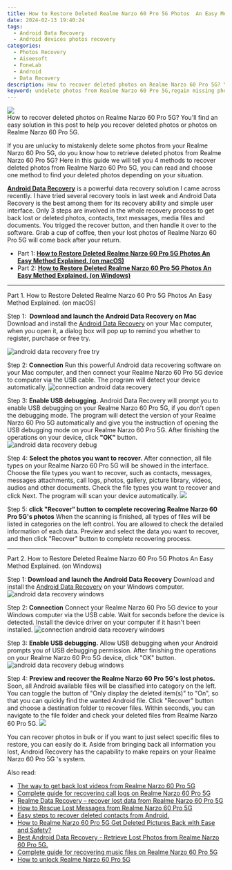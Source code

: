 ```yaml
---
title: How to Restore Deleted Realme Narzo 60 Pro 5G Photos  An Easy Method Explained.
date: 2024-02-13 19:40:24
tags: 
  - Android Data Recovery
  - Android devices photos recovery
categories: 
  - Photos Recovery
  - Aiseesoft
  - FoneLab
  - Android
  - Data Recovery
description: How to recover deleted photos on Realme Narzo 60 Pro 5G? You'll find an easy solution in this post to help you recover deleted photos or photos on Realme Narzo 60 Pro 5G.
keyword: undelete photos from Realme Narzo 60 Pro 5G,regain missing photos,android photos retrieval,recover lost photos from Realme Narzo 60 Pro 5G,Realme Narzo 60 Pro 5G photos recovery,unerase photos,Realme Narzo 60 Pro 5G photos recovery software,how to get photos back from Realme Narzo 60 Pro 5G,Realme Narzo 60 Pro 5G photos disappear,how can i find my deleted photos Realme Narzo 60 Pro 5G,deletes photos of Realme Narzo 60 Pro 5G,does the Realme Narzo 60 Pro 5G have a backup for deleted photos
---
```


<img src="https://img0mobiles.techidaily.com/images/best-assets/devices/realme/realme-narzo-60-pro-5g/1.jpg" class="atpl-imgstyle"  />

<div class="atpl-content atpl-for-fonelab-android recover-photos">

<div class="atpl-post-description-part-1">
How to recover deleted photos on Realme Narzo 60 Pro 5G? You'll find an easy solution in this post to help you recover deleted photos or photos on Realme Narzo 60 Pro 5G.
</div>



<div class="atpl-post-description-part-2">
<div class="tpl-content-sub-paragraph-content">
  <p>
If you are unlucky to mistakenly delete some photos from your Realme Narzo 60 Pro 5G, do you know how to retrieve deleted photos from Realme Narzo 60 Pro 5G? Here in this guide we will tell you 4 methods to recover deleted photos from Realme Narzo 60 Pro 5G, you can read and choose one method to find your deleted photos depending on your situation.
  </p>
</div>
</div>

<div class="atpl-post-description-part-3">
<div class="tpl-content-sub-paragraph-content">
  <p>
    <a href="https://tools.techidaily.com/aiseesoft-android-data-recovery/" target="_blank" rel="noopener"><strong>Android Data Recovery</strong></a> is a powerful data recovery solution I came across recently. I have tried several recovery tools in last week and Android Data Recovery is the best among them for its recovery ability and simple user interface. Only 3 steps are involved in the whole recovery process to get back lost or deleted photos, contacts, text messages, media files and documents. You trigged the recover button, and then handle it over to the software. Grab a cup of coffee, then your lost photos of Realme Narzo 60 Pro 5G will come back after your return.
  </p>
</div>
</div>

<ul>
  <li>Part 1: <strong><a href="#p1"> How to Restore Deleted Realme Narzo 60 Pro 5G Photos  An Easy Method Explained.  (on macOS)</a></strong></li>
  <li>Part 2: <strong><a href="#p2"> How to Restore Deleted Realme Narzo 60 Pro 5G Photos  An Easy Method Explained.  (on Windows)</a></strong></li>
</ul>




<!-- Part 1 -->
<a id="p1" name="p1" ></a><hr>

<div>
  <span class="atpl-step-part-style">Part 1. How to Restore Deleted Realme Narzo 60 Pro 5G Photos  An Easy Method Explained. (on macOS)</span>
</div>  

<span class="atpl-stepstyle-a"><span>Step 1: </span></span> <strong>Download and launch the Android Data Recovery on Mac</strong>
Download and install the <a href="https://tools.techidaily.com/aiseesoft-android-data-recovery/" target="_blank" rel="noopener">Android Data Recovery</a> on your Mac computer, when you open it, a dialog box will pop up to remind you whether to register, purchase or free try.

<img src="https://tools.techidaily.com/images/apps/aiseesoft/android-data-recovery/mac-free-try.png" class="atpl-imgstyle" alt="android data recovery free try" />

<span class="atpl-stepstyle-a"><span>Step 2: </span></span> <strong>Connection</strong>
Run this powerful Android data recovering software on your Mac computer, and then connect your Realme Narzo 60 Pro 5G device to computer via the USB cable. The program will detect your device automatically.
<img src="https://tools.techidaily.com/images/apps/aiseesoft/android-data-recovery/mac-connection-interface.jpg" class="atpl-imgstyle" alt="connection android data recovery" />

<span class="atpl-stepstyle-a"><span>Step 3: </span></span> <strong>Enable USB debugging.</strong>
Android Data Recovery will prompt you to enable USB debugging on your Realme Narzo 60 Pro 5G, if you don't open the debugging mode. The program will detect the version of your Realme Narzo 60 Pro 5G automatically and give you the instruction of opening the USB debugging mode on your Realme Narzo 60 Pro 5G. After finishing the operations on your device, click <strong>"OK"</strong> button.
<img src="https://tools.techidaily.com/images/apps/aiseesoft/android-data-recovery/mac-android-usb-debug.jpg"  class="atpl-imgstyle" alt="android data recovery debug" />

<span class="atpl-stepstyle-a"><span>Step 4: </span></span> <strong>Select the photos you want to recover.</strong>
After connection, all file types on your Realme Narzo 60 Pro 5G will be showed in the interface. Choose the file types you want to recover, such as contacts, messages, messages attachments, call logs, photos, gallery, picture library, videos, audios and other documents. Check the file types you want to recover and click Next. The program will scan your device automatically.
<img src="https://tools.techidaily.com/images/apps/aiseesoft/android-data-recovery/mac-choose-type-photos.jpg" class="atpl-imgstyle"  />

<span class="atpl-stepstyle-a"><span>Step 5: </span></span> <strong>click "Recover" button to  complete recovering Realme Narzo 60 Pro 5G's photos</strong>
When the scanning is finished, all types of files will be listed in categories on the left control. You are allowed to check the detailed information of each data. Preview and select the data you want to recover, and then click "Recover" button to complete recovering process.


<a id="p2" name="p2"></a><hr>

<!-- Part 2 -->
<div>
  <span class="atpl-step-part-style">Part 2. How to Restore Deleted Realme Narzo 60 Pro 5G Photos  An Easy Method Explained. (on Windows)</span>
</div>

<span class="atpl-stepstyle-a"><span>Step 1: </span></span> <strong>Download and launch the Android Data Recovery</strong>
Download and install the <a href="https://tools.techidaily.com/aiseesoft-android-data-recovery/" target="_blank" rel="noopener">Android Data Recovery</a> on your Windows computer.
<img src="https://tools.techidaily.com/images/apps/aiseesoft/android-data-recovery/win-start-interface.png"  class="atpl-imgstyle" alt="android data recovery windows" />

<span class="atpl-stepstyle-a"><span>Step 2: </span></span> <strong>Connection</strong>
Connect your Realme Narzo 60 Pro 5G device to your Windows computer via the USB cable. Wait for seconds before the device is detected. Install the device driver on your computer if it hasn't been installed.
<img src="https://tools.techidaily.com/images/apps/aiseesoft/android-data-recovery/win-connection-interface.png" class="atpl-imgstyle" alt="connection android data recovery windows" />

<span class="atpl-stepstyle-a"><span>Step 3: </span></span> <strong>Enable USB debugging.</strong>
Allow USB debugging when your Android prompts you of USB debugging permission. After finishing the operations on your Realme Narzo 60 Pro 5G device, click "OK" button.
<img src="https://tools.techidaily.com/images/apps/aiseesoft/android-data-recovery/win-android-usb-debug.png" class="atpl-imgstyle" alt="android data recovery debug windows" />

<span class="atpl-stepstyle-a"><span>Step 4: </span></span> <strong>Preview and recover the Realme Narzo 60 Pro 5G's lost photos.</strong>
Soon, all Android available files will be classified into category on the left. You can toggle the button of "Only display the deleted item(s)" to "On", so that you can quickly find the wanted Android file. Click "Recover" button and choose a destination folder to recover files. Within seconds, you can navigate to the file folder and check your deleted files from Realme Narzo 60 Pro 5G.
<img src="https://tools.techidaily.com/images/apps/aiseesoft/android-data-recovery/win-recover-photos.png" class="atpl-imgstyle"  />

<div class="atpl-post-description-part-4">
<div class="tpl-content-sub-paragraph-normal">
    <p>
        You can recover photos in bulk or if you want to just select specific files to restore, you can easily do it. Aside from bringing back all information you lost, Android Recovery has the capability to make repairs on your Realme Narzo 60 Pro 5G 's system.
    </p>
</div>
</div>

<ins class="adsbygoogle"
     style="display:block"
     data-ad-client="ca-pub-7571918770474297"
     data-ad-slot="8358498916"
     data-ad-format="auto"
     data-full-width-responsive="true"></ins>

<span class="atpl-alsoreadstyle">Also read:</span>
<div><ul>
<li><a href="/the-way-to-get-back-lost-videos-from-realme-narzo-60-pro-5g-by-fonelab-android-recover-video/" target="_blank" rel="noopener"><u>The way to get back lost videos from Realme Narzo 60 Pro 5G</u></a></li>
<li><a href="/complete-guide-for-recovering-call-logs-on-realme-narzo-60-pro-5g-by-fonelab-android-recover-call-logs/" target="_blank" rel="noopener"><u>Complete guide for recovering call logs on Realme Narzo 60 Pro 5G</u></a></li>
<li><a href="/realme-data-recovery-recover-lost-data-from-realme-narzo-60-pro-5g-by-fonelab-android-recover-data/" target="_blank" rel="noopener"><u>Realme Data Recovery – recover lost data from Realme Narzo 60 Pro 5G</u></a></li>
<li><a href="/how-to-rescue-lost-messages-from-realme-narzo-60-pro-5g-by-fonelab-android-recover-messages/" target="_blank" rel="noopener"><u>How to Rescue Lost Messages from Realme Narzo 60 Pro 5G</u></a></li>
<li><a href="/easy-steps-to-recover-deleted-contacts-from-android-by-fonelab-android-recover-contacts/" target="_blank" rel="noopener"><u>Easy steps to recover deleted contacts from Android.</u></a></li>
<li><a href="/how-to-realme-narzo-60-pro-5g-get-deleted-pictures-back-with-ease-and-safety-by-fonelab-android-recover-pictures/" target="_blank" rel="noopener"><u>How to Realme Narzo 60 Pro 5G Get Deleted Pictures Back with Ease and Safety?</u></a></li>
<li><a href="/best-android-data-recovery-retrieve-lost-photos-from-realme-narzo-60-pro-5g-by-fonelab-android-recover-photos/" target="_blank" rel="noopener"><u>Best Android Data Recovery - Retrieve Lost Photos from Realme Narzo 60 Pro 5G.</u></a></li>
<li><a href="/complete-guide-for-recovering-music-files-on-realme-narzo-60-pro-5g-by-fonelab-android-recover-music/" target="_blank" rel="noopener"><u>Complete guide for recovering music files on Realme Narzo 60 Pro 5G</u></a></li>
<li><a href="/how-to-unlock-realme-narzo-60-pro-5g-by-drfone-android-unlock-android-unlock/" target="_blank" rel="noopener"><u>How to unlock Realme Narzo 60 Pro 5G</u></a></li>
</ul></div>

</div>
